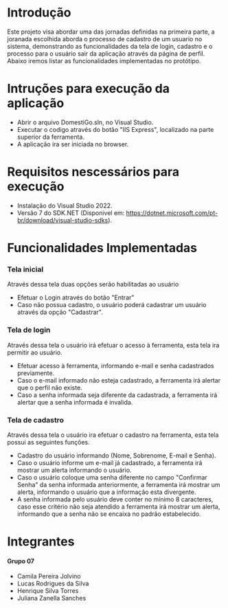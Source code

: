 # Introdução

Este projeto visa abordar uma das jornadas definidas na primeira parte, a joranada escolhida aborda o processo de cadastro de um usuario no sistema, demonstrando as funcionalidades da tela de login, cadastro e o processo para o usuário sair da aplicação através da página de perfil. Abaixo iremos listar as funcionalidades implementadas no protótipo. 

# Intruções para execução da aplicação

- Abrir o arquivo DomestiGo.sln, no Visual Studio.
- Executar o codigo através do botão "IIS Express", localizado na parte superior da ferramenta.
- A aplicação ira ser iniciada no browser.

# Requisitos nescessários para execução

- Instalação do Visual Studio 2022.
- Versão 7 do SDK.NET (Disponivel em: <https://dotnet.microsoft.com/pt-br/download/visual-studio-sdks>).

# Funcionalidades Implementadas

### Tela inicial

Através dessa tela duas opções serão habilitadas ao usuário

- Efetuar o Login através do botão "Entrar"
- Caso não possua cadastro, o usuário poderá cadastrar um usuário através da opção "Cadastrar".

### Tela de login

Através dessa tela o usuário irá efetuar o acesso à ferramenta, esta tela ira permitir ao usuário.

- Efetuar acesso à ferramenta, informando e-mail e senha cadastrados previamente.
- Caso o e-mail informado não esteja cadastrado, a ferramenta irá alertar que o perfil não existe.
- Caso a senha informada seja diferente da cadastrada, a ferramenta irá alertar que a senha informada é invalida.

### Tela de cadastro

Através dessa tela o usuário ira efetuar o cadastro na ferramenta, esta tela possui as seguintes funções.

- Cadastro do usuário informando (Nome, Sobrenome, E-mail e Senha).
- Caso o usuário informe um e-mail já cadastrado, a ferramenta irá mostrar um alerta informando o usuário.
- Caso o usuário coloque uma senha diferente no campo "Confirmar Senha" da senha informada anteriormente, a ferramenta irá mostrar um alerta, informando o usuário que a informação esta divergente.
- A senha informada pelo usuário deve conter no mínimo 8 caracteres, caso esse critério não seja atendido a ferramenta irá mostrar um alerta, informando que a senha não se encaixa no padrão estabelecido.

# Integrantes 

#### Grupo 07

- Camila Pereira Jolvino
- Lucas Rodrigues da Silva
- Henrique Silva Torres
- Juliana Zanella Sanches
